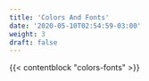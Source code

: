 ```yaml
---
title: 'Colors And Fonts'
date: '2020-05-10T02:54:59-03:00'
weight: 3
draft: false
---
```


{{< contentblock "colors-fonts" >}}